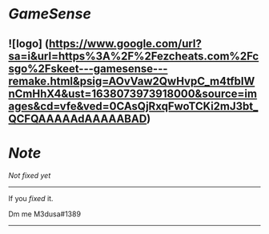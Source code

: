 # *GameSense*
![logo] (https://www.google.com/url?sa=i&url=https%3A%2F%2Fezcheats.com%2Fcsgo%2Fskeet---gamesense---remake.html&psig=AOvVaw2QwHvpC_m4tfbIWnCmHhX4&ust=1638073973918000&source=images&cd=vfe&ved=0CAsQjRxqFwoTCKi2mJ3bt_QCFQAAAAAdAAAAABAD)
-----------------------------------------
# *Note*

*Not fixed yet*

-----------------------------------------

If you *fixed* it.

Dm me M3dusa#1389

-----------------------------------------
